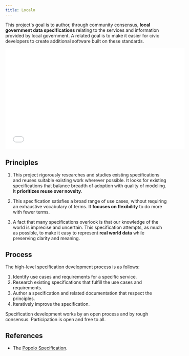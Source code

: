 ```yaml
---
title: Localo
---
```

This project's goal is to author, through community consensus, **local government data specifications** relating to the services and information provided by local government. A related goal is to make it easier for civic developers to create additional software built on these standards.

<iframe width="560" height="315" src="//www.youtube-nocookie.com/embed/02__3UTqXmU?rel=0" frameborder="0" allowfullscreen></iframe>

## Principles

1. This project rigorously researches and studies existing specifications and reuses suitable existing work wherever possible. It looks for existing specifications that balance breadth of adoption with quality of modeling. It **prioritizes reuse over novelty**.

1. This specification satisfies a broad range of use cases, without requiring an exhaustive vocabulary of terms. It **focuses on flexibility** to do more with fewer terms.

1. A fact that many specifications overlook is that our knowledge of the world is imprecise and uncertain. This specification attempts, as much as possible, to make it easy to represent **real world data** while preserving clarity and meaning.

## Process

The high-level specification development process is as follows:

1. Identify use cases and requirements for a specific service.
2. Research existing specifications that fulfill the use cases and requirements.
3. Author a specification and related documentation that respect the principles.
4. Iteratively improve the specification.

Specification development works by an open process and by rough consensus. Participation is open and free to all.



## References

* The [Popolo Specification](http://popoloproject.com/).
